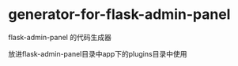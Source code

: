 # generator-for-flask-admin-panel
flask-admin-panel 的代码生成器

放进flask-admin-panel目录中app下的plugins目录中使用
